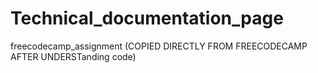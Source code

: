 # Technical_documentation_page
freecodecamp_assignment
(COPIED DIRECTLY FROM FREECODECAMP AFTER UNDERSTanding code)
